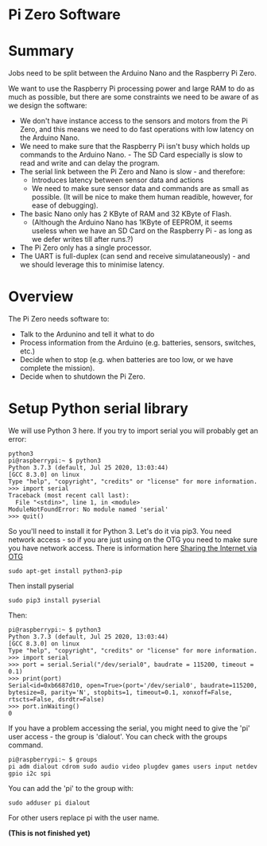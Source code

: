 # Pi Zero Software

# Summary

Jobs need to be split between the Arduino Nano and the Raspberry Pi Zero.

We want to use the Raspberry Pi processing power and large RAM to do as much as possible, but there are some constraints we need to be aware of as we design the software:
 - We don't have instance access to the sensors and motors from the Pi Zero, and this means we need to do fast operations with low latency on the Arduino Nano.
 - We need to make sure that the Raspberry Pi isn't busy which holds up commands to the Arduino Nano.
        - The SD Card especially is slow to read and write and can delay the program.
 - The serial link between the Pi Zero and Nano is slow - and therefore:
    - Introduces latency between sensor data and actions
    - We need to make sure sensor data and commands are as small as possible. (It will be nice to make them human readible, however, for ease of debugging).
 - The basic Nano only has 2 KByte of RAM and 32 KByte of Flash. 
   - (Although the Arduino Nano has 1KByte of EEPROM, it seems useless when we have an SD Card on the Raspberry Pi - as long as we defer writes till after runs.?)
 - The Pi Zero only has a single processor.
 - The UART is full-duplex (can send and receive simulataneously) - and we should leverage this to minimise latency.


# Overview
The Pi Zero needs software to:

 * Talk to the Ardunino and tell it what to do
 * Process information from the Arduino (e.g. batteries, sensors, switches, etc.)
 * Decide when to stop (e.g. when batteries are too low, or we have complete the mission).
 * Decide when to shutdown the Pi Zero.

# Setup Python serial library

We will use Python 3 here. If you try to import serial you will probably get an error:

    python3
    pi@raspberrypi:~ $ python3
    Python 3.7.3 (default, Jul 25 2020, 13:03:44) 
    [GCC 8.3.0] on linux
    Type "help", "copyright", "credits" or "license" for more information.
    >>> import serial
    Traceback (most recent call last):
      File "<stdin>", line 1, in <module>
    ModuleNotFoundError: No module named 'serial'
    >>> quit()

So you'll need to install it for Python 3. Let's do it via pip3. You need network access - so if you are just using on the OTG you need to make sure you have network access. There is information here [Sharing the Internet via OTG](Documentation/Sharing_your_internet_OTG.md)

    sudo apt-get install python3-pip

Then install pyserial

    sudo pip3 install pyserial

Then:

    pi@raspberrypi:~ $ python3
    Python 3.7.3 (default, Jul 25 2020, 13:03:44) 
    [GCC 8.3.0] on linux
    Type "help", "copyright", "credits" or "license" for more information.
    >>> import serial
    >>> port = serial.Serial("/dev/serial0", baudrate = 115200, timeout = 0.1)
    >>> print(port)
    Serial<id=0xb6687d10, open=True>(port='/dev/serial0', baudrate=115200, bytesize=8, parity='N', stopbits=1, timeout=0.1, xonxoff=False, rtscts=False, dsrdtr=False)
    >>> port.inWaiting()
    0


If you have a problem accessing the serial, you might need to give the 'pi' user access - the group is 'dialout'. You can check with the groups command. 

    pi@raspberrypi:~ $ groups
    pi adm dialout cdrom sudo audio video plugdev games users input netdev gpio i2c spi

You can add the 'pi' to the group with:

    sudo adduser pi dialout

For other users replace pi with the user name. 




**(This is not finished yet)**

